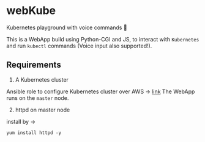 # webKube
Kubernetes playground with voice commands :microphone:

This is a WebApp build using Python-CGI and JS, to interact with `Kubernetes` and run `kubectl` commands (Voice input also supported!).

## Requirements

1. A Kubernetes cluster

Ansible role to configure Kubernetes cluster over AWS -> [link](https://github.com/YashIndane/multinode-K8S-cluster-configure-aws)
The WebApp runs on the `master` node.

2. httpd on master node

install by ->

```
yum install httpd -y
```
